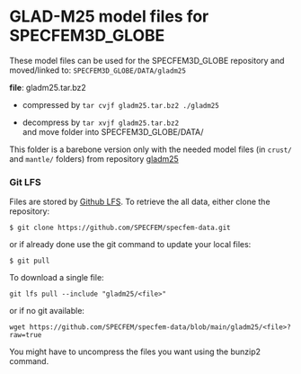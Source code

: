 # GLAD-M25 model files for SPECFEM3D_GLOBE


These model files can be used for the SPECFEM3D_GLOBE repository and moved/linked to:
``
SPECFEM3D_GLOBE/DATA/gladm25
``


**file**: gladm25.tar.bz2

- compressed by `tar cvjf gladm25.tar.bz2 ./gladm25`

- decompress by `tar xvjf gladm25.tar.bz2` <br>
and move folder into SPECFEM3D_GLOBE/DATA/


This folder is a barebone version only with the needed model files (in `crust/` and `mantle/` folders) 
from repository [gladm25](https://github.com/caiociardelli/gladm25)


### Git LFS

Files are stored by [Github LFS](https://git-lfs.github.com). To retrieve the all data, either clone the repository:
```
$ git clone https://github.com/SPECFEM/specfem-data.git
```
or if already done use the git command to update your local files:
```
$ git pull
```


To download a single file:
```
git lfs pull --include "gladm25/<file>"
```

or if no git available:
```
wget https://github.com/SPECFEM/specfem-data/blob/main/gladm25/<file>?raw=true
```

You might have to uncompress the files you want using the bunzip2 command.
